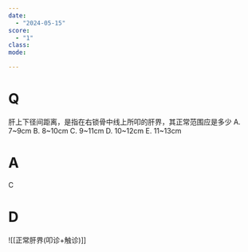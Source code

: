 ```yaml
---
date:
  - "2024-05-15"
score:
  - "1"
class: 
mode: 

---
```

# Q
肝上下径间距离，是指在右锁骨中线上所叩的肝界，其正常范围应是多少
A. 7~9cm 
B. 8~10cm 
C. 9~11cm 
D. 10~12cm 
E. 11~13cm

# A

C


# D
![[正常肝界(叩诊+触诊)]]